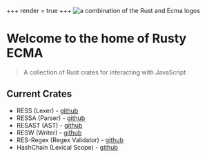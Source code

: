 +++
render = true
+++
![a combination of the Rust and Ecma logos](/img/rust-ecma.svg)
# Welcome to the home of Rusty ECMA</h1>
> A collection of Rust crates for interacting with JavaScript

## Current Crates
- RESS (Lexer) - [github](https://github.com/rusty-ecma/RESSA)
- RESSA (Parser) - [github](https://github.com/rusty-ecma/RESSA)
- RESAST (AST) - [github](https://github.com/rusty-ecma/RESAST)
- RESW (Writer) - [github](https://github.com/rusty-ecma/RESW)
- RES-Regex (Regex Validator) - [github](https://github.com/rusty-ecma/res-regex)
- HashChain (Lexical Scope) - [github](https://github.com/rusty-ecma/hash-chain)

<link href="/index.css" type="text/css" rel="stylesheet" />